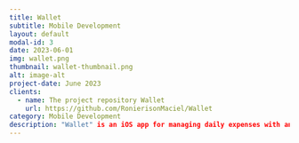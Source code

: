 ```yaml
---
title: Wallet
subtitle: Mobile Development
layout: default
modal-id: 3
date: 2023-06-01
img: wallet.png
thumbnail: wallet-thumbnail.png
alt: image-alt
project-date: June 2023
clients: 
  - name: The project repository Wallet
    url: https://github.com/RonierisonMaciel/Wallet
category: Mobile Development
description: "Wallet" is an iOS app for managing daily expenses with an intuitive interface. Add, edit, and monitor your transactions easily.
---
```


